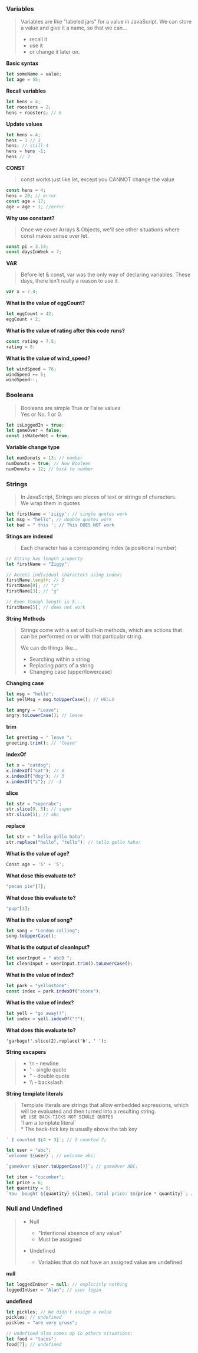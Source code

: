 ### Variables

> Variables are like "labeled jars" for a value in JavaScript. We can store a value and give it a name, so that we can...
>
> - recall it
> - use it
> - or change it later on.

**Basic syntax**

```js
let someName = value;
let age = 55;
```

**Recall variables**

```js
let hens = 4;
let roosters = 2;
hens + roosters; // 6
```

**Update values**

```js
let hens = 4;
hens – 1 // 3
hens; // still 4
hens = hens -1;
hens // 3
```

**CONST**

> const works just like let, except you CANNOT change the value

```js
const hens = 4;
hens = 20; // error
const age = 17;
age = age + 1; //error
```

**Why use constant?**

> Once we cover Arrays & Objects, we'll see other situations where const makes sense over let.

```js
const pi = 3.14;
const daysInWeek = 7;
```

**VAR**

> Before let & const, var was the only way of declaring variables. These days, there isn't really a reason to use it.

```js
var x = 7.4;
```

**What is the value of eggCount?**

```js
let eggCount = 42;
eggCount + 2;
```

**What is the value of rating after this code runs?**

```js
const rating = 7.5;
rating = 8;
```

**What is the value of wind_speed?**

```js
let windSpeed = 76;
windSpeed += 5;
windSpeed--;
```

### Booleans

> Booleans are simple True or False values <br>
> Yes or No. 1 or 0.

```js
let isLoggedIn = true;
let gameOver = false;
const isWaterWet = true;
```

**Variable change type**

```js
let numDonuts = 13; // number
numDonuts = true; // Now Boolean
numDonuts = 12; // back to number
```

### Strings

> In JavaScript, Strings are pieces of text or strings of characters.
> <br>
> We wrap them in quotes

```js
let firstName = 'ziigy'; // single quotes work
let msg = "hello"; // double quotes work
let bad = " this '; // This DOES NOT work
```

**Stings are indexed**

> Each character has a corresponding index (a positional number)

```js
// String has length property
let firstName = "Ziggy";

// Access individual characters using index:
firstName.length; // 5
firstName[0]; // "z"
firstName[3]; // "g"

// Even though length is 5...
firstName[5]; // does not work
```

**String Methods**

> Strings come with a set of built-in methods, which are actions that can be performed on or with that particular string.
>
> We can do things like...
>
> - Searching within a string
> - Replacing parts of a string
> - Changing case (upper/lowercase)

**Changing case**

```js
let msg = "hello";
let yellMsg = msg.toUpperCase(); // HELLO

let angry = "Leave";
angry.toLowerCase(); // leave
```

**trim**

```js
let greeting = " leave ";
greeting.trim(); // 'leave'
```

**indexOf**

```js
let x = "catdog";
x.indexOf("cat"); // 0
x.indexOf("dog"); // 3
x.indexOf("z"); // -1
```

**slice**

```js
let str = "superabc";
str.slice(0, 5); // super
str.slice(5); // abc
```

**replace**

```js
let str = " hello gello haha";
str.replace("hello", "tello"); // tello gello haha;
```

**What is the value of age?**

```js
Const age = '5' + '5';
```

**What dose this evaluate to?**

```js
"pecan pie"[7];
```

**What dose this evaluate to?**

```js
"pup"[3];
```

**What is the value of song?**

```js
let song = "London calling";
song.toUpperCase();
```

**What is the output of cleanInput?**

```js
let userInput = " abcD ";
let cleanInput = userInput.trim().toLowerCase();
```

**What is the value of index?**

```js
let park = "yellostone";
const index = park.indexOf("stone");
```

**What is the value of index?**

```js
let yell = "go away!!";
let index = yell.indexOf("!");
```

**What does this evaluate to?**

```
'garbage!'.slice(2).replace('b', ' ');
```

**String escapers**

> - \n - newline
> - \' - single quote
> - \" - double quote
> - \\\ - backslash

**String template literals**

> Template literals are strings that allow embedded expressions, which will be evaluated and then turned into a resulting string.
> <br> `WE USE BACK-TICKS NOT SINGLE QUOTES` <br> \`I am a template literal\` <br> \* The back-tick key is usually above the tab key

```js
` I counted ${4 + 3}`; // I counted 7;

let user = "abc";
`welcome ${user}`; // welcome abc;

`gameOver ${user.toUpperCase()}`; // gameOver ABC;

let item = "cucumber";
let price = 6;
let quantity = 5;
`You  bought ${quantity} ${item}, total price: $${price * quantity}`; // You bought 5 cucumber, total price: $30;
```

### Null and Undefined

> - Null
>
>    <ul>
>        <li>"Intentional absence of any  value"</li>
>        <li>Must be assigned</li>
>    </ul>
>
> - Undefined
>
>    <ul>
>       <li>Variables that do not have an  assigned value are undefined</li>
>    </ul>

**null**

```js
let loggedInUser = null; // explicitly nothing
loggedInUser = "Alan"; // user login
```

**undefined**

```js
let pickles; // We didn't assign a value
pickles; // undefined
pickles = "are very gross";

// Undefined also comes up in others situations:
let food = "tacos";
food[7]; // undefined
```
